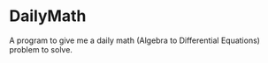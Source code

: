 # DailyMath
 A program to give me a daily math (Algebra to Differential Equations) problem to solve. 
